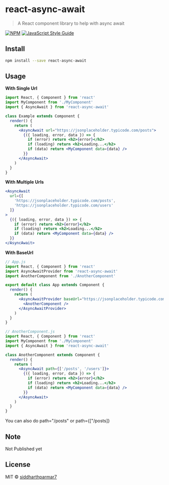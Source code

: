 # react-async-await

> A React component library to help with async await

[![NPM](https://img.shields.io/npm/v/react-async-await.svg)](https://www.npmjs.com/package/react-async-await) [![JavaScript Style Guide](https://img.shields.io/badge/code_style-standard-brightgreen.svg)](https://standardjs.com)

## Install

```bash
npm install --save react-async-await
```

## Usage

**With Single Url**

```jsx
import React, { Component } from 'react'
import MyComponent from './MyComponent'
import { AsyncAwait } from 'react-async-await'

class Example extends Component {
  render() {
    return (
      <AsyncAwait url="https://jsonplaceholder.typicode.com/posts">
        {({ loading, error, data }) => {
          if (error) return <h2>{error}</h2>
          if (loading) return <h2>Loading...</h2>
          if (data) return <MyComponent data={data} />
        }}
      </AsyncAwait>
    )
  }
}
```

**With Multiple Urls**

```jsx
<AsyncAwait
  url={[
    'https://jsonplaceholder.typicode.com/posts',
    'https://jsonplaceholder.typicode.com/users'
  ]}
>
  {({ loading, error, data }) => {
    if (error) return <h2>{error}</h2>
    if (loading) return <h2>Loading...</h2>
    if (data) return <MyComponent data={data} />
  }}
</AsyncAwait>
```

**With BaseUrl**

```jsx
// App.js
import React, { Component } from 'react'
import AsyncAwaitProvider from 'react-async-await'
import AnotherComponent from './AnotherComponent'

export default class App extends Component {
  render() {
    return (
      <AsyncAwaitProvider baseUrl="https://jsonplaceholder.typicode.com">
        <AnotherComponent />
      </AsyncAwaitProvider>
    )
  }
}

// AnotherComponent.js
import React, { Component } from 'react'
import MyComponent from './MyComponent'
import { AsyncAwait } from 'react-async-await'

class AnotherComponent extends Component {
  render() {
    return (
      <AsyncAwait path={['/posts', '/users']}>
        {({ loading, error, data }) => {
          if (error) return <h2>{error}</h2>
          if (loading) return <h2>Loading...</h2>
          if (data) return <MyComponent data={data} />
        }}
      </AsyncAwait>
    )
  }
}
```

You can also do path="/posts" or path={["/posts]}

## Note

Not Published yet

## License

MIT © [siddharthparmar7](https://github.com/siddharthparmar7)
